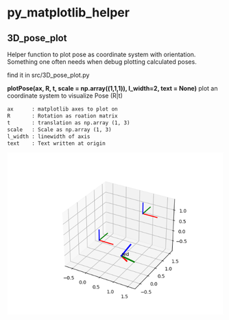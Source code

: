 # py_matplotlib_helper

## 3D_pose_plot
Helper function to plot pose as coordinate system with orientation. Something one often needs when debug plotting calculated poses.

find it in src/3D_pose_plot.py

**plotPose(ax, R, t, scale = np.array((1,1,1)), l_width=2, text = None)**
    plot an coordinate system to visualize Pose (R|t)
    
    ax      : matplotlib axes to plot on
    R       : Rotation as roation matrix
    t       : translation as np.array (1, 3)
    scale   : Scale as np.array (1, 3)
    l_width : linewidth of axis
    text    : Text written at origin

![](imgs/pose_plot.png)